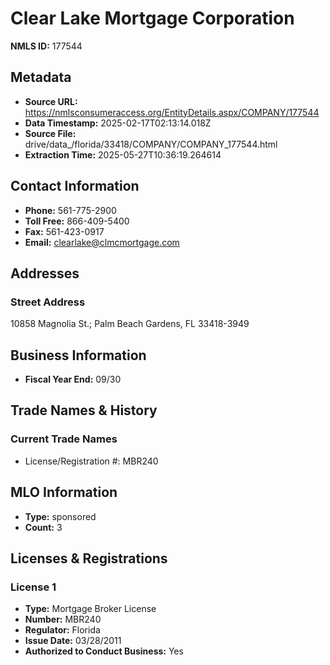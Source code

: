 # Clear Lake Mortgage Corporation

**NMLS ID:** 177544

## Metadata
- **Source URL:** https://nmlsconsumeraccess.org/EntityDetails.aspx/COMPANY/177544
- **Data Timestamp:** 2025-02-17T02:13:14.018Z
- **Source File:** drive/data_/florida/33418/COMPANY/COMPANY_177544.html
- **Extraction Time:** 2025-05-27T10:36:19.264614

## Contact Information
- **Phone:** 561-775-2900
- **Toll Free:** 866-409-5400
- **Fax:** 561-423-0917
- **Email:** clearlake@clmcmortgage.com

## Addresses
### Street Address
10858 Magnolia St.; Palm Beach Gardens, FL 33418-3949

## Business Information
- **Fiscal Year End:** 09/30

## Trade Names & History
### Current Trade Names
- License/Registration #: MBR240

## MLO Information
- **Type:** sponsored
- **Count:** 3

## Licenses & Registrations

### License 1
- **Type:** Mortgage Broker License
- **Number:** MBR240
- **Regulator:** Florida
- **Issue Date:** 03/28/2011
- **Authorized to Conduct Business:** Yes
